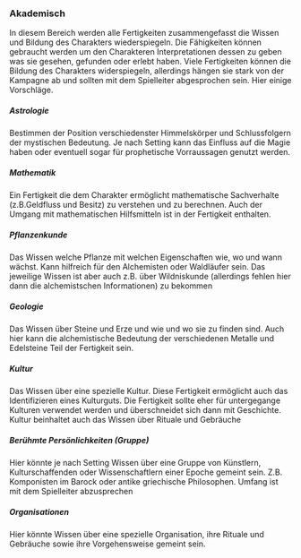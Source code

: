 ### Akademisch

In diesem Bereich werden alle Fertigkeiten zusammengefasst die Wissen und Bildung des Charakters wiederspiegeln.
Die Fähigkeiten können gebraucht werden um den Charakteren Interpretationen dessen zu geben was sie gesehen, gefunden
oder erlebt haben. Viele Fertigkeiten können die Bildung des Charakters widerspiegeln, allerdings hängen sie stark
von der Kampagne ab und sollten mit dem Spielleiter abgesprochen sein. Hier einige Vorschläge.

##### Astrologie

Bestimmen der Position verschiedenster Himmelskörper und Schlussfolgern der mystischen Bedeutung. Je nach Setting
kann das Einfluss auf die Magie haben oder eventuell sogar für prophetische Vorraussagen genutzt werden.

##### Mathematik

Ein Fertigkeit die dem Charakter ermöglicht mathematische Sachverhalte (z.B.Geldfluss und Besitz) zu verstehen und
zu berechnen. Auch der Umgang mit mathematischen Hilfsmitteln ist in der Fertigkeit enthalten.

##### Pflanzenkunde

Das Wissen welche Pflanze mit welchen Eigenschaften wie, wo und wann wächst. Kann hilfreich für den Alchemisten oder
Waldläufer sein. Das jeweilige Wissen ist aber auch z.B. über Wildniskunde (allerdings fehlen hier dann die
alchemistschen Informationen) zu bekommen

##### Geologie

Das Wissen über Steine und Erze und wie und wo sie zu finden sind. Auch hier kann die alchemistische Bedeutung der
verschiedenen Metalle und Edelsteine Teil der Fertigkeit sein.

##### Kultur

Das Wissen über eine spezielle Kultur. Diese Fertigkeit ermöglicht auch das Identifizieren eines Kulturguts. Die
Fertigkeit sollte eher für untergegange Kulturen verwendet werden und überschneidet sich dann mit Geschichte. Kultur
beinhaltet auch das Wissen über Rituale und Gebräuche

##### Berühmte Persönlichkeiten (Gruppe)

Hier könnte je nach Setting Wissen über eine Gruppe von Künstlern, Kulturschaffenden oder Wissenschaftlern einer
Epoche gemeint sein. Z.B. Komponisten im Barock oder antike griechische Philosophen. Umfang ist mit dem Spielleiter
abzusprechen

##### Organisationen

Hier könnte Wissen über eine spezielle Organisation, ihre Rituale und Gebräuche sowie ihre Vorgehensweise gemeint sein.
